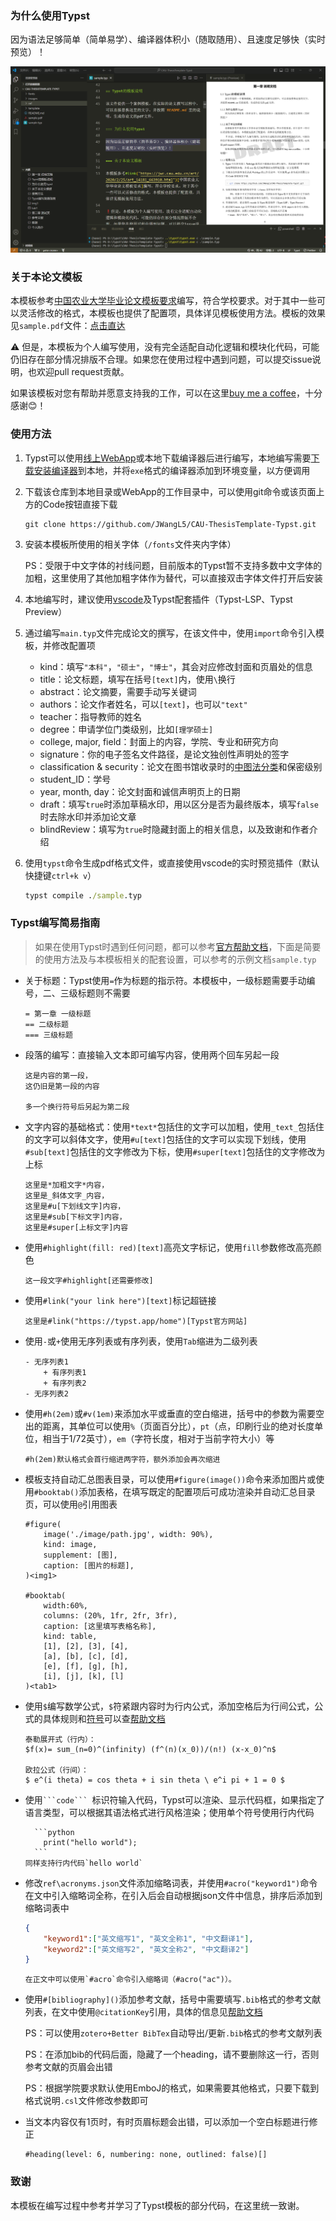 ### 为什么使用Typst

因为语法足够简单（简单易学）、编译器体积小（随取随用）、且速度足够快（实时预览）！

![](./images/PixPin_2024-03-13_17-19-53.png)

### 关于本论文模板

本模板参考[中国农业大学毕业论文模板要求](https://jwc.cau.edu.cn/art/2020/2/25/art_14181_663910.html)编写，符合学校要求。对于其中一些可以灵活修改的格式，本模板也提供了配置项，具体详见模板使用方法。模板的效果见`sample.pdf`文件：[点击直达](https://github.com/JWangL5/CAU-ThesisTemplate-Typst/blob/master/sample.pdf)

⚠️ 但是，本模板为个人编写使用，没有完全适配自动化逻辑和模块化代码，可能仍旧存在部分情况排版不合理。如果您在使用过程中遇到问题，可以提交issue说明，也欢迎pull request贡献。

如果该模板对您有帮助并愿意支持我的工作，可以在这里[buy me a coffee](https://www.buymeacoffee.com/jwangl5)，十分感谢😊！

### 使用方法

1. Typst可以使用[线上WebApp](https://typst.app/)或本地下载编译器后进行编写，本地编写需要[下载安装编译器](https://github.com/typst/typst/releases)到本地，并将`exe`格式的编译器添加到环境变量，以方便调用

2. 下载该仓库到本地目录或WebApp的工作目录中，可以使用git命令或该页面上方的Code按钮直接下载

    ```git
    git clone https://github.com/JWangL5/CAU-ThesisTemplate-Typst.git
    ```

3. 安装本模板所使用的相关字体（`/fonts`文件夹内字体）

    PS：受限于中文字体的衬线问题，目前版本的Typst暂不支持多数中文字体的加粗，这里使用了其他加粗字体作为替代，可以直接双击字体文件打开后安装

4. 本地编写时，建议使用[vscode](https://code.visualstudio.com/)及Typst配套插件（Typst-LSP、Typst Preview）

5. 通过编写`main.typ`文件完成论文的撰写，在该文件中，使用`import`命令引入模板，并修改配置项
   - kind：填写`"本科"`，`"硕士"`，`"博士"`，其会对应修改封面和页眉处的信息
   - title：论文标题，填写在括号`[text]`内，使用`\`换行
   - abstract：论文摘要，需要手动写关键词
   - authors：论文作者姓名，可以`[text]`，也可以`"text"`
   - teacher：指导教师的姓名
   - degree：申请学位门类级别，比如`[理学硕士]`
   - college, major, field：封面上的内容，学院、专业和研究方向
   - signature：你的电子签名文件路径，是论文独创性声明处的签字
   - classification & security：论文在图书馆收录时的[中图法分类](https://www.clcindex.com/)和保密级别
   - student_ID：学号
   - year, month, day：论文封面和诚信声明页上的日期
   - draft：填写`true`时添加草稿水印，用以区分是否为最终版本，填写`false`时去除水印并添加论文章
   - blindReview：填写为`true`时隐藏封面上的相关信息，以及致谢和作者介绍

6. 使用`typst`命令生成pdf格式文件，或直接使用vscode的实时预览插件（默认快捷键`ctrl+k v`）

    ```cmd
    typst compile ./sample.typ
    ```


### Typst编写简易指南

> 如果在使用Typst时遇到任何问题，都可以参考[官方帮助文档](https://typst.app/docs/)，下面是简要的使用方法及与本模板相关的配套设置，可以参考的示例文档`sample.typ`

- 关于标题：Typst使用`=`作为标题的指示符。本模板中，一级标题需要手动编号，二、三级标题则不需要

    ```typst
    = 第一章 一级标题
    == 二级标题
    === 三级标题
    ```

- 段落的编写：直接输入文本即可编写内容，使用两个回车另起一段

    ```typst
    这是内容的第一段，
    这仍旧是第一段的内容
    
    多一个换行符号后另起为第二段
    ```

- 文字内容的基础格式：使用`*text*`包括住的文字可以加粗，使用`_text_`包括住的文字可以斜体文字，使用`#u[text]`包括住的文字可以实现下划线，使用`#sub[text]`包括住的文字修改为下标，使用`#super[text]`包括住的文字修改为上标
    ```typst
    这里是*加粗文字*内容，
    这里是_斜体文字_内容，
    这里是#u[下划线文字]内容，
    这里是#sub[下标文字]内容，
    这里是#super[上标文字]内容
    ```

- 使用`#highlight(fill: red)[text]`高亮文字标记，使用`fill`参数修改高亮颜色

    ```typst
    这一段文字#highlight[还需要修改]
    ```

- 使用`#link("your link here")[text]`标记超链接

    ```typst
    这里是#link("https://typst.app/home")[Typst官方网站]
    ```

- 使用`-`或`+`使用无序列表或有序列表，使用`Tab`缩进为二级列表

    ```typst
    - 无序列表1
        + 有序列表1
        + 有序列表2
    - 无序列表2
    ```

- 使用`#h(2em)`或`#v(1em)`来添加水平或垂直的空白缩进，括号中的参数为需要空出的距离，其单位可以使用`%`（页面百分比），`pt`（点，印刷行业的绝对长度单位，相当于1/72英寸），`em`（字符长度，相对于当前字符大小）等

    ```typst
    #h(2em)默认格式会首行缩进两字符，额外添加会再次缩进
    ```

- 模板支持自动汇总图表目录，可以使用`#figure(image())`命令来添加图片或使用`#booktab()`添加表格，在填写既定的配置项后可成功渲染并自动汇总目录页，可以使用`@`引用图表

    ```typst
    #figure(
        image('./image/path.jpg', width: 90%),
        kind: image, 
        supplement: [图],
        caption: [图片的标题],
    )<img1>
    
    #booktab(
        width:60%,
        columns: (20%, 1fr, 2fr, 3fr),
        caption: [这里填写表格名称],
        kind: table, 
        [1], [2], [3], [4],
        [a], [b], [c], [d],
        [e], [f], [g], [h],
        [i], [j], [k], [l]
    )<tab1>
    ```

- 使用`$`编写数学公式，`$`符紧跟内容时为行内公式，添加空格后为行间公式，公式的具体规则和[符号](https://typst.app/docs/reference/symbols/sym/)可以查[帮助文档](https://typst.app/docs/reference/math/)
    ```typst
    泰勒展开式（行内）：
    $f(x)= sum_(n=0)^(infinity) (f^(n)(x_0))/(n!) (x-x_0)^n$
    
    欧拉公式（行间）：
    $ e^(i theta) = cos theta + i sin theta \ e^i pi + 1 = 0 $
    ```

- 使用` ```code```  `标识符输入代码，Typst可以渲染、显示代码框，如果指定了语言类型，可以根据其语法格式进行风格渲染；使用单个符号使用行内代码
    ```typst
      ```python
        print("hello world");
      ```
    同样支持行内代码`hello world`
    ```
    
- 修改`ref\acronyms.json`文件添加缩略词表，并使用`#acro("keyword1")`命令在文中引入缩略词全称，在引入后会自动根据json文件中信息，排序后添加到缩略词表中
    ```json
    {
        "keyword1":["英文缩写1", "英文全称1", "中文翻译1"],
        "keyword2":["英文缩写2", "英文全称2", "中文翻译2"]
    }
    ```
    ```typst
    在正文中可以使用`#acro`命令引入缩略词（#acro("ac")）。
    ```
- 使用`#[bibliography]()`添加参考文献，括号中需要填写`.bib`格式的参考文献列表，在文中使用`@citationKey`引用，具体的信息见[帮助文档](https://typst.app/docs/reference/model/bibliography/)
  
    PS：可以使用`zotero+Better BibTex`自动导出/更新`.bib`格式的参考文献列表

    PS：在添加bib的代码后面，隐藏了一个heading，请不要删除这一行，否则参考文献的页眉会出错

    PS：根据学院要求默认使用EmboJ的格式，如果需要其他格式，只要下载到格式说明`.csl`文件修改参数即可

- 当文本内容仅有1页时，有时页眉标题会出错，可以添加一个空白标题进行修正

  ```typst
  #heading(level: 6, numbering: none, outlined: false)[]
  ```

### 致谢

本模板在编写过程中参考并学习了Typst模板的部分代码，在这里统一致谢。
